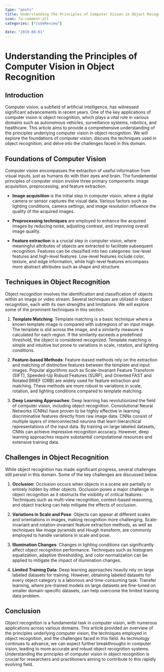```yaml
---
type: "posts"
title: Understanding the Principles of Computer Vision in Object Recognition
icon: fa-comment-alt
categories: ["CodeReview"]

date: "2019-08-01"
---
```




# Understanding the Principles of Computer Vision in Object Recognition

## Introduction

Computer vision, a subfield of artificial intelligence, has witnessed significant advancements in recent years. One of the key applications of computer vision is object recognition, which plays a vital role in various domains such as autonomous vehicles, surveillance systems, robotics, and healthcare. This article aims to provide a comprehensive understanding of the principles underlying computer vision in object recognition. We will explore the foundations of computer vision, discuss the techniques used in object recognition, and delve into the challenges faced in this domain.

## Foundations of Computer Vision

Computer vision encompasses the extraction of useful information from visual inputs, just as humans do with their eyes and brain. The fundamental principles of computer vision involve three primary components: image acquisition, preprocessing, and feature extraction.

* **Image acquisition** is the initial step in computer vision, where a digital camera or sensor captures the visual data. Various factors such as lighting conditions, camera settings, and image resolution influence the quality of the acquired images. 

* **Preprocessing techniques** are employed to enhance the acquired images by reducing noise, adjusting contrast, and improving overall image quality.

* **Feature extraction** is a crucial step in computer vision, where meaningful attributes of objects are extracted to facilitate subsequent recognition. Features can be classified into two categories: low-level features and high-level features. Low-level features include color, texture, and edge information, while high-level features encompass more abstract attributes such as shape and structure.

## Techniques in Object Recognition

Object recognition involves the identification and classification of objects within an image or video stream. Several techniques are utilized in object recognition, each with its own strengths and limitations. We will explore some of the prominent techniques in this section.

1. **Template Matching**: Template matching is a basic technique where a known template image is compared with subregions of an input image. The template is slid across the image, and a similarity measure is calculated for each region. If the similarity exceeds a predefined threshold, the object is considered recognized. Template matching is simple and intuitive but prone to variations in scale, rotation, and lighting conditions.

2. **Feature-based Methods**: Feature-based methods rely on the extraction and matching of distinctive features between the template and input images. Popular algorithms such as Scale-Invariant Feature Transform (SIFT), Speeded-Up Robust Features (SURF), and Oriented FAST and Rotated BRIEF (ORB) are widely used for feature extraction and matching. These methods are more robust to variations in scale, rotation, and lighting conditions compared to template matching.

3. **Deep Learning Approaches**: Deep learning has revolutionized the field of computer vision, including object recognition. Convolutional Neural Networks (CNNs) have proven to be highly effective in learning discriminative features directly from raw image data. CNNs consist of multiple layers of interconnected neurons that learn hierarchical representations of the input data. By training on large labeled datasets, CNNs can achieve impressive recognition accuracy. However, deep learning approaches require substantial computational resources and extensive training data.

## Challenges in Object Recognition

While object recognition has made significant progress, several challenges still persist in this domain. Some of the key challenges are discussed below.

1. **Occlusion**: Occlusion occurs when objects in a scene are partially or entirely hidden by other objects. Occlusion poses a major challenge in object recognition as it obstructs the visibility of critical features. Techniques such as multi-view recognition, context-based reasoning, and object tracking can help mitigate the effects of occlusion.

2. **Variations in Scale and Pose**: Objects can appear at different scales and orientations in images, making recognition more challenging. Scale-invariant and rotation-invariant feature extraction methods, as well as techniques like image pyramids and Hough transform, are commonly employed to handle variations in scale and pose.

3. **Illumination Changes**: Changes in lighting conditions can significantly affect object recognition performance. Techniques such as histogram equalization, adaptive thresholding, and color normalization can be applied to mitigate the impact of illumination changes.

4. **Limited Training Data**: Deep learning approaches heavily rely on large labeled datasets for training. However, obtaining labeled datasets for every object category is a laborious and time-consuming task. Transfer learning, where pre-trained models on large datasets are fine-tuned on smaller domain-specific datasets, can help overcome the limited training data problem.

## Conclusion

Object recognition is a fundamental task in computer vision, with numerous applications across various domains. This article provided an overview of the principles underlying computer vision, the techniques employed in object recognition, and the challenges faced in this field. As technology continues to advance, we can expect further breakthroughs in computer vision, leading to more accurate and robust object recognition systems. Understanding the principles of computer vision in object recognition is crucial for researchers and practitioners aiming to contribute to this rapidly evolving field.